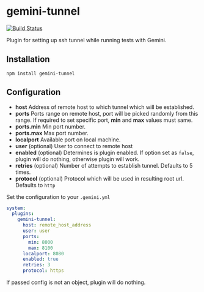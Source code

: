 # gemini-tunnel

[![Build Status](https://travis-ci.org/gemini-testing/gemini-tunnel.svg)](https://travis-ci.org/gemini-testing/gemini-tunnel)

Plugin for setting up ssh tunnel while running tests with Gemini.

## Installation

`npm install gemini-tunnel`

## Configuration

- __host__ Address of remote host to which tunnel which will be established.
- __ports__ Ports range on remote host, port will be picked randomly from this range. If required to set specific port, __min__ and __max__ values must same.
- __ports.min__ Min port number.
- __ports.max__ Max port number.
- __localport__ Available port on local machine.
- __user__ (optional) User to connect to remote host
- __enabled__ (optional) Determines is plugin enabled. If option set as `false`, plugin will do nothing, otherwise plugin will work.
- __retries__ (optional) Number of attempts to establish tunnel. Defaults to 5 times.
- __protocol__ (optional) Protocol which will be used in resulting root url. Defaults to `http`

Set the configuration to your `.gemini.yml`

```yml
system:
  plugins:
    gemini-tunnel:
      host: remote_host_address
      user: user
      ports:
        min: 8000
        max: 8100
      localport: 8080
      enabled: true
      retries: 3
      protocol: https
```

If passed config is not an object, plugin will do nothing.
